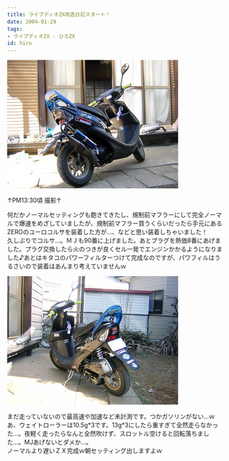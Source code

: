 ```yaml
---
title: ライブディオZX改造日記スタート！
date: 2004-01-29
tags:
- ライブディオZX - ひろZX
id: hiro
---
```



<div class="center spacing"><img class="img-fluid" alt="" src="/photo/diary/2004.01.29_zx1.jpg" width="400" height="300"></div>
<p class="sentence">↑PM13:30頃 撮影↑</p>
<p class="sentence spacing10">何だかノーマルセッティングも飽きてきたし、規制前マフラーにして完全ノーマルで爆速をめざしていましたが、規制前マフラー買うくらいだったら手元にあるZEROのユーロコルサを装着した方が...、などと思い装着しちゃいました！<br>久しぶりでコルサ...。ＭＪも90番に上げました。あとプラグを熱価8番にあげました。プラグ交換したら火のつきが良くセル一発でエンジンかかるようになりました♪あとはキタコのパワーフィルターつけて完成なのですが、パワフィルはうるさいので装着はあんまり考えていませんｗ</p>
<div class="center spacing"><img class="img-fluid" alt="" src="/photo/diary/2004.01.29_zx2.jpg" width="400" height="300"></div>
<p class="sentence">まだ走っていないので最高速や加速など未計測です。つかガソリンがない...ｗ<br>
あ、ウェイトローラーは10.5g*3です。13g*3にしたら重すぎて全然走らなかった...。夜軽く走ったらなんと全然吹けず、スロットル空けると回転落ちました...。MJあげないとダメか...。<br>ノーマルより遅いＺＸ完成ｗ朝セッティング出しますよｗ </p>
